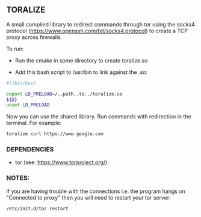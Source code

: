 ## TORALIZE
A small compiled library to redirect commands through tor using the socks4 protocol (https://www.openssh.com/txt/socks4.protocol) to create a TCP proxy across firewalls.

To run:

- Run the cmake in some directory to create toralize.so

- Add this bash script to /usr/bin to link against the .so:

```bash
#!/bin/bash

export LD_PRELOAD=/..path..to../toralize.so
${@}
unset LD_PRELOAD
```

Now you can use the shared library. Run commands with redirection in the terminal. For example:
```bash
toralize curl https://www.google.com
```

### DEPENDENCIES
- tor (see: https://www.torproject.org/)

### NOTES:
If you are having trouble with the connections i.e. the program hangs on "Connected to proxy" then you will need to restart your tor server:
```bash
/etc/init.d/tor restart
```
